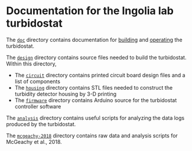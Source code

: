 # Documentation for the Ingolia lab turbidostat

The [`doc`](doc) directory contains documentation for [building](doc/construction.md) and [operating](doc/operation.md) the turbidostat.

The [`design`](design) directory contains source files needed to build the turbidostat. Within this directory,
* The [`circuit`](design/circuit) directory contains printed circuit board design files and a list of components
* The [`housing`](design/housing) directory contains STL files needed to construct the turbidity detector housing by 3-D printing
* The [`firmware`](design/firmware) directory contains Arduino source for the turbidostat controller software

The [`analysis`](analysis) directory contains useful scripts for analyzing the data logs produced by the turbidostat.

The [`mcgeachy-2018`](mcgeachy-2018) directory contains raw data and analysis scripts for McGeachy et al., 2018.